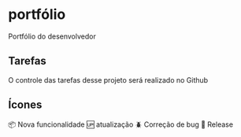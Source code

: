 # portfólio
Portfólio do desenvolvedor

## Tarefas

O controle das tarefas desse projeto será realizado no Github

## Ícones

:package: Nova funcionalidade
:up: atualização
:beetle: Correção de bug
:checkered_flag: Release